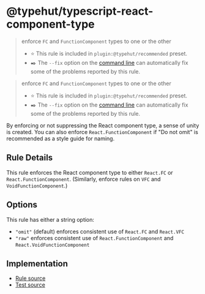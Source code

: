 # @typehut/typescript-react-component-type
> enforce `FC` and `FunctionComponent` types to one or the other
> - ⭐️ This rule is included in `plugin:@typehut/recommended` preset.
> - ✒️ The `--fix` option on the [command line](https://eslint.org/docs/user-guide/command-line-interface#fixing-problems) can automatically fix some of the problems reported by this rule.

> enforce `FC` and `FunctionComponent` types to one or the other
>
> - ⭐️ This rule is included in `plugin:@typehut/recommended` preset.
> - ✒️ The `--fix` option on the [command line](https://eslint.org/docs/user-guide/command-line-interface#fixing-problems) can automatically fix some of the problems reported by this rule.

By enforcing or not suppressing the React component type, a sense of unity is created.
You can also enforce `React.FunctionComponent` if "Do not omit" is recommended as a style guide for naming.

## Rule Details

This rule enforces the React component type to either `React.FC` or `React.FunctionComponent`.
(Similarly, enforce rules on `VFC` and `VoidFunctionComponent`.)

## Options

This rule has either a string option:

- `"omit"` (default) enforces consistent use of `React.FC` and `React.VFC`
- `"raw"` enforces consistent use of `React.FunctionComponent` and `React.VoidFunctionComponent`

## Implementation

- [Rule source](../../lib/rules/typescript-react-component-type.js)
- [Test source](../../tests/lib/rules/typescript-react-component-type.js)
